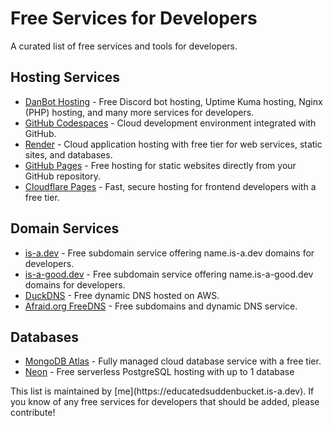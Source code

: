 

# Free Services for Developers

A curated list of free services and tools for developers.

## Hosting Services

- [DanBot Hosting](https://danbot.host/) - Free Discord bot hosting, Uptime Kuma hosting, Nginx (PHP) hosting, and many more services for developers.
- [GitHub Codespaces](https://github.com/features/codespaces) - Cloud development environment integrated with GitHub.
- [Render](https://render.com/) - Cloud application hosting with free tier for web services, static sites, and databases.
- [GitHub Pages](https://pages.github.com/) - Free hosting for static websites directly from your GitHub repository.
- [Cloudflare Pages](https://pages.cloudflare.com/) - Fast, secure hosting for frontend developers with a free tier.

## Domain Services

- [is-a.dev](https://is-a.dev/) - Free subdomain service offering name.is-a.dev domains for developers.
- [is-a-good.dev](https://is-a-good.dev/) - Free subdomain service offering name.is-a-good.dev domains for developers.
- [DuckDNS](https://www.duckdns.org/) - Free dynamic DNS hosted on AWS.
- [Afraid.org FreeDNS](https://freedns.afraid.org/) - Free subdomains and dynamic DNS service.

## Databases

- [MongoDB Atlas](https://www.mongodb.com/cloud/atlas) - Fully managed cloud database service with a free tier.
- [Neon](https://neon.tech/) - Free serverless PostgreSQL hosting with up to 1 database
<footer>
This list is maintained by [me](https://educatedsuddenbucket.is-a.dev). If you know of any free services for developers that should be added, please contribute!
</footer>
